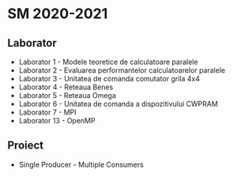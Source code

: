 # SM 2020-2021

## Laborator
* Laborator 1 - Modele teoretice de calculatoare paralele
* Laborator 2 - Evaluarea performantelor calculatoarelor paralele
* Laborator 3 - Unitatea de comanda comutator grila 4x4
* Laborator 4 - Reteaua Benes
* Laborator 5 - Reteaua Omega
* Laborator 6 - Unitatea de comanda a dispozitivului CWPRAM
* Laborator 7 - MPI
* Laborator 13 - OpenMP

## Proiect
* Single Producer - Multiple Consumers
